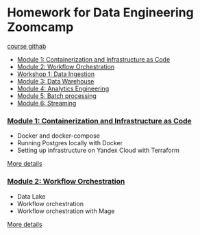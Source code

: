 # Homework for Data Engineering Zoomcamp

[course githab](https://github.com/DataTalksClub/data-engineering-zoomcamp)

* [Module 1: Containerization and Infrastructure as Code](#module-1-containerization-and-infrastructure-as-code)
* [Module 2: Workflow Orchestration](#module-2-workflow-orchestration)
* [Workshop 1: Data Ingestion](#workshop-1-data-ingestion)
* [Module 3: Data Warehouse](#module-3-data-warehouse)
* [Module 4: Analytics Engineering](#module-4-analytics-engineering)
* [Module 5: Batch processing](#module-5-batch-processing)
* [Module 6: Streaming](#module-6-streaming)

### [Module 1: Containerization and Infrastructure as Code](01-docker-terraform/)

* Docker and docker-compose
* Running Postgres locally with Docker
* Setting up infrastructure on Yandex Cloud with Terraform


[More details](01-docker-terraform/)


### [Module 2: Workflow Orchestration](02-workflow-orchestration/)

* Data Lake
* Workflow orchestration
* Workflow orchestration with Mage

[More details](02-workflow-orchestration/)
